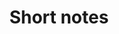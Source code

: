 ---
title: "Short notes"
layout: 'layouts/home.html'
list: true
postHeader: "Some notes, quick thoughts, ideas, connections, et cetera."
pagination:
  data: collections.notes
  size: 5
  alias: posts
paginationPrevText: 'Newer posts'
paginationNextText: 'Older posts'
paginationAnchor: '#post-list'
borderHighlight: "quinary"
accentHighlight: "quaternary"
---